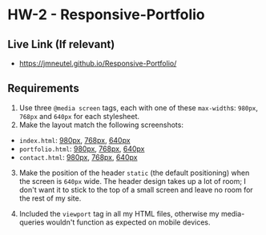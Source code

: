 # HW-2 - Responsive-Portfolio

## Live Link (If relevant)
 - https://jmneutel.github.io/Responsive-Portfolio/

## Requirements
1. Use three `@media screen` tags, each with one of these `max-width`s: `980px`, `768px` and `640px` for each stylesheet.
2. Make the layout match the following screenshots:
  * `index.html`: [980px](https://uclax.bootcampcontent.com/UCLA-Coding-Boot-Camp/01-17-Class-Content/raw/master/Homeworks/homework-2_Portfolio-Responsive/Instructions/Images/980-index.jpg), [768px](https://uclax.bootcampcontent.com/UCLA-Coding-Boot-Camp/01-17-Class-Content/raw/master/Homeworks/homework-2_Portfolio-Responsive/Instructions/Images/768-index.jpg), [640px](https://uclax.bootcampcontent.com/UCLA-Coding-Boot-Camp/01-17-Class-Content/raw/master/Homeworks/homework-2_Portfolio-Responsive/Instructions/Images/640-index.jpg)
  * `portfolio.html`: [980px](https://uclax.bootcampcontent.com/UCLA-Coding-Boot-Camp/01-17-Class-Content/raw/master/Homeworks/homework-2_Portfolio-Responsive/Instructions/Images/980-portfolio.jpg), [768px](https://uclax.bootcampcontent.com/UCLA-Coding-Boot-Camp/01-17-Class-Content/raw/master/Homeworks/homework-2_Portfolio-Responsive/Instructions/Images/768-portfolio.jpg), [640px](https://uclax.bootcampcontent.com/UCLA-Coding-Boot-Camp/01-17-Class-Content/raw/master/Homeworks/homework-2_Portfolio-Responsive/Instructions/Images/640-portfolio.jpg)
  * `contact.html`: [980px](https://uclax.bootcampcontent.com/UCLA-Coding-Boot-Camp/01-17-Class-Content/raw/master/Homeworks/homework-2_Portfolio-Responsive/Instructions/Images/980-contact.jpg), [768px](https://uclax.bootcampcontent.com/UCLA-Coding-Boot-Camp/01-17-Class-Content/raw/master/Homeworks/homework-2_Portfolio-Responsive/Instructions/Images/768-contact.jpg), [640px](https://uclax.bootcampcontent.com/UCLA-Coding-Boot-Camp/01-17-Class-Content/raw/master/Homeworks/homework-2_Portfolio-Responsive/Instructions/Images/640-contact.jpg)

3. Make the position of the header `static` (the default positioning) when the screen is `640px` wide. The header design takes up a lot of room; I don't want it to stick to the top of a small screen and leave no room for the rest of my site.

4. Included the `viewport` tag in all my HTML files, otherwise my media-queries wouldn't function as expected on mobile devices.
